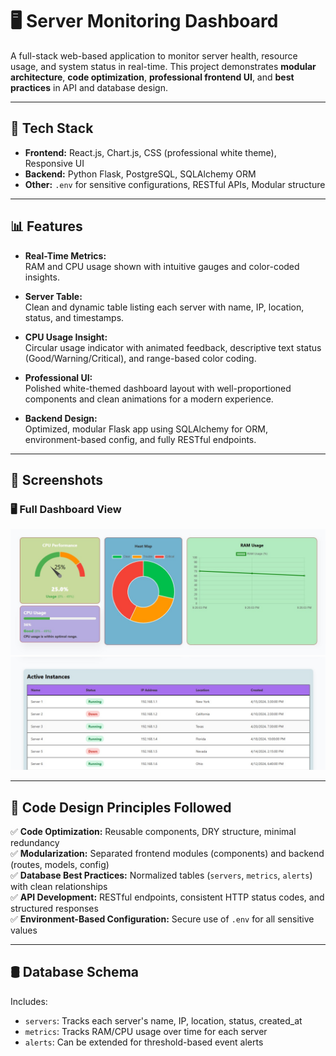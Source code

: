  # 🖥️ Server Monitoring Dashboard

A full-stack web-based application to monitor server health, resource usage, and system status in real-time. This project demonstrates **modular architecture**, **code optimization**, **professional frontend UI**, and **best practices** in API and database design.

---

## 🔧 Tech Stack

- **Frontend:** React.js, Chart.js, CSS (professional white theme), Responsive UI  
- **Backend:** Python Flask, PostgreSQL, SQLAlchemy ORM  
- **Other:** `.env` for sensitive configurations, RESTful APIs, Modular structure

---

## 📊 Features

- **Real-Time Metrics:**  
  RAM and CPU usage shown with intuitive gauges and color-coded insights.

- **Server Table:**  
  Clean and dynamic table listing each server with name, IP, location, status, and timestamps.

- **CPU Usage Insight:**  
  Circular usage indicator with animated feedback, descriptive text status (Good/Warning/Critical), and range-based color coding.

- **Professional UI:**  
  Polished white-themed dashboard layout with well-proportioned components and clean animations for a modern experience.

  

- **Backend Design:**  
  Optimized, modular Flask app using SQLAlchemy for ORM, environment-based config, and fully RESTful endpoints.

---
## 📸 Screenshots

### 🖥️ Full Dashboard View

![Dashboard1](./Img-1.jpg)
![Dashboard2](./img-2.jpg)

---------



## 🧠 Code Design Principles Followed

✅ **Code Optimization:** Reusable components, DRY structure, minimal redundancy  
✅ **Modularization:** Separated frontend modules (components) and backend (routes, models, config)  
✅ **Database Best Practices:** Normalized tables (`servers`, `metrics`, `alerts`) with clean relationships  
✅ **API Development:** RESTful endpoints, consistent HTTP status codes, and structured responses  
✅ **Environment-Based Configuration:** Secure use of `.env` for all sensitive values

---

## 🛢️ Database Schema

Includes:
- `servers`: Tracks each server's name, IP, location, status, created_at  
- `metrics`: Tracks RAM/CPU usage over time for each server  
- `alerts`: Can be extended for threshold-based event alerts


